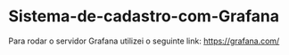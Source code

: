 # Sistema-de-cadastro-com-Grafana


Para rodar o servidor Grafana utilizei o seguinte link: https://grafana.com/
